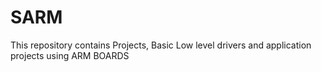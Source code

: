 # SARM 
This repository contains Projects, Basic Low level drivers and application projects using ARM BOARDS
